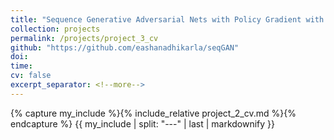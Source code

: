 ```yaml
---
title: "Sequence Generative Adversarial Nets with Policy Gradient with Improvements"
collection: projects
permalink: /projects/project_3_cv
github: "https://github.com/eashanadhikarla/seqGAN"
doi: 
time:
cv: false
excerpt_separator: <!--more-->
---
```


{% capture my_include %}{% include_relative project_2_cv.md %}{% endcapture %}
{{ my_include | split: "---" | last | markdownify }}

<!--more-->
